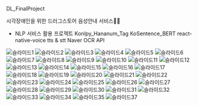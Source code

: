 DL_FinalProject

시각장애인을 위한 드러그스토어 음성안내 서비스💊💄

- NLP 서비스 활용 프로젝트 
 Konlpy_Hananum_Tag
 KoSentence_BERT
 react-native-voice tts & stt
 Naver OCR API
 
![슬라이드1](https://user-images.githubusercontent.com/70250251/231472632-4e9dac3e-d503-4dd3-b640-737f897b6958.JPG)
![슬라이드2](https://user-images.githubusercontent.com/70250251/231472640-9fc65951-d4dd-4c4d-ae5d-17387e757565.JPG)
![슬라이드3](https://user-images.githubusercontent.com/70250251/231472642-749e3423-bf69-4e39-84e0-8b42839bd238.JPG)
![슬라이드4](https://user-images.githubusercontent.com/70250251/231472645-c43828b0-f61f-4ec9-944b-b9ee1d00944a.JPG)
![슬라이드5](https://user-images.githubusercontent.com/70250251/231472647-d6f27177-c291-4124-8478-cc5c194892d8.JPG)
![슬라이드6](https://user-images.githubusercontent.com/70250251/231472650-3238ce2a-2eeb-46f4-b64f-4f9fe40465a6.JPG)
![슬라이드7](https://user-images.githubusercontent.com/70250251/231472655-b334aa7b-50d5-427b-b0eb-4b7ac5bc8549.JPG)
![슬라이드8](https://user-images.githubusercontent.com/70250251/231472658-88297b93-b2d1-4590-88ac-9b1ffb9e1d66.JPG)
![슬라이드9](https://user-images.githubusercontent.com/70250251/231472661-f3a0155c-358f-4231-92db-f1e72ef0f599.JPG)
![슬라이드10](https://user-images.githubusercontent.com/70250251/231472666-f89ff2b4-4697-4fe2-b401-6dcbfb55e482.JPG)
![슬라이드11](https://user-images.githubusercontent.com/70250251/231472669-5656cf36-5c85-463d-baa9-9dc290fcabc9.JPG)
![슬라이드12](https://user-images.githubusercontent.com/70250251/231472673-b4f49853-bc30-49fc-a923-16fd9b26dd91.JPG)
![슬라이드13](https://user-images.githubusercontent.com/70250251/231472676-132f72d8-7dcd-4ad6-93e9-baa38d49e0c2.JPG)
![슬라이드14](https://user-images.githubusercontent.com/70250251/231472679-81ea133e-d095-45e2-adbe-3ac85232d41d.JPG)
![슬라이드15](https://user-images.githubusercontent.com/70250251/231472685-1d6e375b-3eec-45b9-9dc1-e65155c513f0.JPG)
![슬라이드16](https://user-images.githubusercontent.com/70250251/231472687-9fc8715d-f1ec-421d-998a-0a6bd06c6f60.JPG)
![슬라이드17](https://user-images.githubusercontent.com/70250251/231472694-3f1349ee-5384-4f40-8f71-0a85e4ad6b4e.JPG)
![슬라이드18](https://user-images.githubusercontent.com/70250251/231472698-554581ce-e36c-478c-857a-10235d128fc0.JPG)
![슬라이드19](https://user-images.githubusercontent.com/70250251/231472701-080f1561-0b27-40d3-8a83-0396c9880022.JPG)
![슬라이드20](https://user-images.githubusercontent.com/70250251/231472706-adcc37a6-2d16-468e-9ed4-dfdab839dca4.JPG)
![슬라이드21](https://user-images.githubusercontent.com/70250251/231472708-02ba5c5a-5596-40ce-b2a5-796cdd25c6bd.JPG)
![슬라이드22](https://user-images.githubusercontent.com/70250251/231472711-9feef779-0025-4051-9279-a70711ff7e99.JPG)
![슬라이드23](https://user-images.githubusercontent.com/70250251/231472714-2f7eb55c-82ab-406f-9f96-8f0ac43f22ff.JPG)
![슬라이드24](https://user-images.githubusercontent.com/70250251/231472717-60f05c84-8d14-4a82-bb75-2fc5b63d5026.JPG)
![슬라이드25](https://user-images.githubusercontent.com/70250251/231472722-e78a97a3-bea4-49ee-ac15-bf2ccde21938.JPG)
![슬라이드26](https://user-images.githubusercontent.com/70250251/231472726-94f58f4b-2fad-44d9-9643-4c3d32dc314f.JPG)
![슬라이드27](https://user-images.githubusercontent.com/70250251/231472730-7b3a59a6-b62d-4188-9e73-8019758fbdc0.JPG)
![슬라이드28](https://user-images.githubusercontent.com/70250251/231472732-c0262bb5-517b-4f64-9274-fd705059ef1b.JPG)
![슬라이드29](https://user-images.githubusercontent.com/70250251/231472735-e33c098c-2e03-41a3-b442-caa409dab2f6.JPG)
![슬라이드30](https://user-images.githubusercontent.com/70250251/231472736-0e8839f4-bc26-4acb-b82b-4a06494304c7.JPG)
![슬라이드31](https://user-images.githubusercontent.com/70250251/231472740-fc45750d-bc8c-4d32-89da-f5f7aa92374e.JPG)
![슬라이드32](https://user-images.githubusercontent.com/70250251/231472743-0aaf62b9-32e7-4d42-a843-17776b3a1d78.JPG)
![슬라이드33](https://user-images.githubusercontent.com/70250251/231472746-73336aad-1bff-4f24-ad9d-c5d6215a71fd.JPG)
![슬라이드34](https://user-images.githubusercontent.com/70250251/231472750-16ee2d60-8012-422a-98da-6a9d9d08b65d.JPG)
![슬라이드35](https://user-images.githubusercontent.com/70250251/231472752-d831bcb4-6580-4245-a796-a8eb9daacd21.JPG)
![슬라이드37](https://user-images.githubusercontent.com/70250251/231472755-758cccdc-2db8-49eb-b5c0-7073dbd9342c.JPG)
